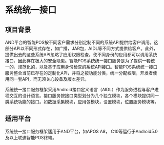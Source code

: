 # 系统统一接口


## 项目背景 
 

AND平台的智能POS按不同客户需求分别定制不同的系统API提供给客户调用。这部分API以不同形式存在，如广播，JAR包，AIDL等不同方式提供给客户。此外，提供出去的这些系统API忽略了应用权限检查，使不同身份的应用都可以调用系统接口，因此存在极大的安全隐患。智能POS系统统一接口服务是为了提供一套统一的，规范化的，以及基于应用身份检查的系统API接口。智能POS系统统一接口服务整合当前已存在的定制化API，并将之按功能分类，统一分配权限，开发者使用同一套API，而无须关心设备及版本差异。

系统统一接口服务框架采用Android接口定义语言（AIDL）作为服务进程与客户进程交互的设计语言。接口服务按接口类型划分为几个独立模块，各个模块提供同一类系统功能的接口。如数据采集模块，应用包模块，设置模块，位置服务模块等。
    

## 适用平台

系统统一接口服务框架适用于AND平台，如APOS A8， C10等运行于Android5.0及以上联迪智能POS终端。

    
   


